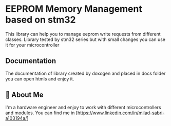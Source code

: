 
# EEPROM Memory Management based on stm32

This library can help you to manage eeprom write requests from different classes.
Library tested by stm32 series but with small changes you can use it for your microcontroller


## Documentation

The documentation of library created by doxogen and placed in docs folder you can open htmls and enjoy it.


## 🚀 About Me
I'm a hardware engineer and enjoy to work with different microcontrollers and modules. You can find me in [https://www.linkedin.com/in/milad-sabri-a103194a/]

